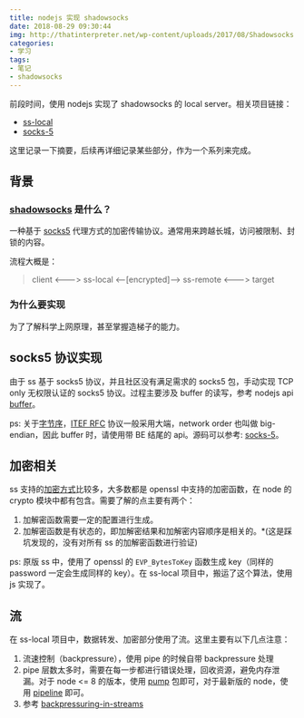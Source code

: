 ```yaml
---
title: nodejs 实现 shadowsocks
date: 2018-08-29 09:30:44
img: http://thatinterpreter.net/wp-content/uploads/2017/08/Shadowsocks.jpg
categories:
- 学习
tags:
- 笔记
- shadowsocks
---
```


前段时间，使用 nodejs 实现了 shadowsocks 的 local server。相关项目链接：

- [ss-local](https://github.com/chux0519/ss-local)
- [socks-5](https://github.com/chux0519/socks-5)

这里记录一下摘要，后续再详细记录某些部分，作为一个系列来完成。

## 背景

### [shadowsocks](https://www.wikiwand.com/zh-hans/Shadowsocks) 是什么？

一种基于 [socks5](https://www.wikiwand.com/zh/SOCKS) 代理方式的加密传输协议。通常用来跨越长城，访问被限制、封锁的内容。

流程大概是：

> client <---> ss-local <--[encrypted]--> ss-remote <---> target

### 为什么要实现

为了了解科学上网原理，甚至掌握造梯子的能力。


## socks5 协议实现

由于 ss 基于 socks5 协议，并且社区没有满足需求的 socks5 包，手动实现 TCP only 无权限认证的 socks5 协议。过程主要涉及 buffer 的读写，参考 nodejs api [buffer](https://nodejs.org/dist/latest-v10.x/docs/api/buffer.html)。

ps: 关于[字节序](https://www.wikiwand.com/zh-hans/%E5%AD%97%E8%8A%82%E5%BA%8F)，[ITEF RFC](https://www.wikiwand.com/en/Request_for_Comments) 协议一般采用大端，network order 也叫做 big-endian，因此 buffer 时，请使用带 BE 结尾的 api。源码可以参考: [socks-5](https://github.com/chux0519/socks-5/blob/master/src/socks5.js)。


## 加密相关

ss 支持的[加密方式](https://shadowsocks.org/en/spec/Stream-Ciphers.html)比较多，大多数都是 openssl 中支持的加密函数，在 node 的 crypto 模块中都有包含。需要了解的点主要有两个：

1. 加解密函数需要一定的配置进行生成。
2. 加解密函数是有状态的，即加解密结果和加解密内容顺序是相关的。*(这是踩坑发现的，没有对所有 ss 的加解密函数进行验证)


ps: 原版 ss 中，使用了 openssl 的 `EVP_BytesToKey` 函数生成 key（同样的 password 一定会生成同样的 key）。在 ss-local 项目中，搬运了这个算法，使用 js 实现了。


## 流

在 ss-local 项目中，数据转发、加密部分使用了流。这里主要有以下几点注意：

1. 流速控制（backpressure），使用 pipe 的时候自带 backpressure 处理
2. pipe 层数太多时，需要在每一步都进行错误处理，回收资源，避免内存泄漏。对于 node <= 8 的版本，使用 [pump](https://github.com/mafintosh/pump) 包即可，对于最新版的 node，使用 [pipeline](https://nodejs.org/api/stream.html#stream_stream_pipeline_streams_callback) 即可。
3. 参考 [backpressuring-in-streams](https://nodejs.org/en/docs/guides/backpressuring-in-streams/)
